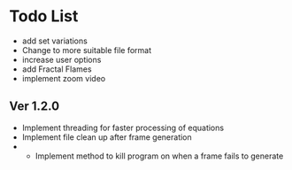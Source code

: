 # Todo List

- add set variations
- Change to more suitable file format
- increase user options
- add Fractal Flames
- implement zoom video

## Ver 1.2.0 

- Implement threading for faster processing of equations
- Implement file clean up after frame generation
- - Implement method to kill program on when a frame fails to generate
